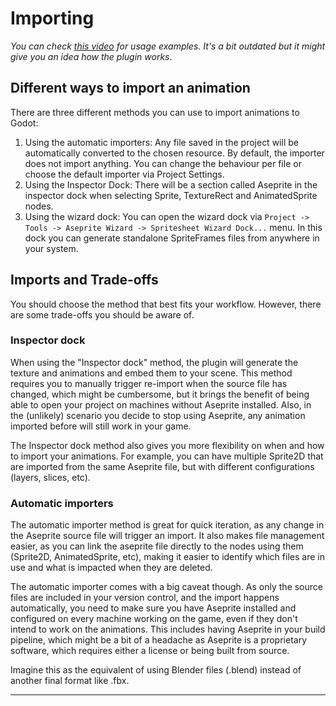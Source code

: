 <!--
template: page-with-child-list
-->
# Importing

_You can check [this video](https://youtu.be/1W-CCbrzG_0) for usage examples. It's a bit outdated but it might give you an idea how the plugin works_.

## Different ways to import an animation

There are three different methods you can use to import animations to Godot:

1. Using the automatic importers: Any file saved in the project will be automatically converted to the chosen resource. By default, the importer does not import anything. You can change the behaviour per file or choose the default importer via Project Settings.
1. Using the Inspector Dock: There will be a section called Aseprite in the inspector dock when selecting Sprite, TextureRect and AnimatedSprite nodes.
1. Using the wizard dock: You can open the wizard dock via `Project -> Tools -> Aseprite Wizard -> Spritesheet Wizard Dock...` menu. In this dock you can generate standalone SpriteFrames files from anywhere in your system.

## Imports and Trade-offs

You should choose the method that best fits your workflow. However, there are some trade-offs you should be aware of.


### Inspector dock

When using the "Inspector dock" method, the plugin will generate the texture and animations and embed them to your scene. This method requires you to manually trigger re-import when the source file has changed, which might be cumbersome, but it brings the benefit of being able to open your project on machines without Aseprite installed. Also, in the (unlikely) scenario you decide to stop using Aseprite, any animation imported before will still work in your game.

The Inspector dock method also gives you more flexibility on when and how to import your animations. For example, you can have multiple Sprite2D that are imported from the same Aseprite file, but with different configurations (layers, slices, etc).

### Automatic importers

The automatic importer method is great for quick iteration, as any change in the Aseprite source file will trigger an import. It also makes file management easier, as you can link the aseprite file directly to the nodes using them (Sprite2D, AnimatedSprite, etc), making it easier to identify which files are in use and what is impacted when they are deleted.

The automatic importer comes with a big caveat though. As only the source files are included in your version control, and the import happens automatically, you need to make sure you have Aseprite installed and configured on every machine working on the game, even if they don't intend to work on the animations. This includes having Aseprite in your build pipeline, which might be a bit of a headache as Aseprite is a proprietary software, which requires either a license or being built from source.

Imagine this as the equivalent of using Blender files (.blend) instead of another final format like .fbx.

-----
